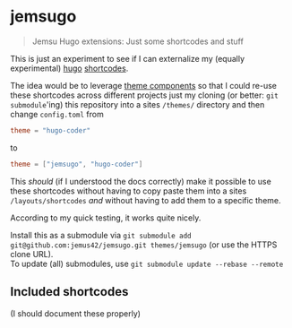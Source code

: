# jemsugo

> Jemsu Hugo extensions: Just some shortcodes and stuff

This is just an experiment to see if I can externalize my (equally experimental) [hugo] [shortcodes].  

The idea would be to leverage [theme components] so that I could re-use these shortcodes across different projects just my cloning (or better: `git submodule`'ing) this repository into a sites `/themes/` directory and then change `config.toml` from

```toml
theme = "hugo-coder"
```

to

```toml
theme = ["jemsugo", "hugo-coder"]
```

This *should* (if I understood the docs correctly) make it possible to use these shortcodes without having to copy paste them into a sites `/layouts/shortcodes` _and_ without having to add them to a specific theme.

According to my quick testing, it works quite nicely.  

Install this as a submodule via `git submodule add git@github.com:jemus42/jemsugo.git themes/jemsugo` (or use the HTTPS clone URL).  
To update (all) submodules, use `git submodule update --rebase --remote`

## Included shortcodes

(I should document these properly)

<!-- Links -->
[hugo]: https://gohugo.io/
[shortcodes]: https://gohugo.io/templates/shortcode-templates
[theme components]: https://gohugo.io/hugo-modules/theme-components
